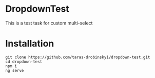 # DropdownTest

This is a test task for custom multi-select

# Installation

    git clone https://github.com/taras-drobinskyi/dropdown-test.git
    cd dropdown-test
    npm i
    ng serve

